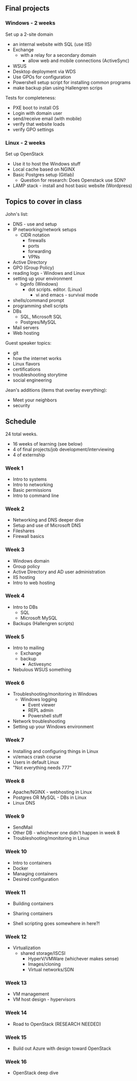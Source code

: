 ## Final projects

### Windows - 2 weeks
Set up a 2-site domain
* an internal website with SQL (use IIS)
* Exchange
  * with a relay for a secondary domain
	* allow web and mobile connections (ActiveSync)
* WSUS
* Desktop deployment via WDS
* Use GPOs for configuration
* Powershell setup script for installing common programs
* make backup plan using Hallengren scrips

Tests for completeness:
* PXE boot to install OS
* Login with domain user
* send/receive email (with mobile)
* verify that website loads
* verify GPO settings

### Linux - 2 weeks
Set up OpenStack
* Use it to host the Windows stuff
* Local cache based on NGINX
* Basic Postgres setup (Gitlab)
  * Question for research: Does Openstack use SDN?
* LAMP stack - install and host basic website (Wordpress)

## Topics to cover in class

John's list:
* DNS - use and setup
* IP networking/network setups
  * CIDR notation
	* firewalls
	* ports
	* forwarding
	* VPNs
* Active Directory
* GPO (Group Policy)
* reading logs - Windows and Linux
* setting up your environment
  * bginfo (Windows)
	* dot scripts. editor. (Linux)
		* vi and emacs - survival mode
* shells/command prompt
* programming shell scripts
* DBs
	* SQL, Microsoft SQL
	* Postgres/MySQL
* Mail servers
* Web hosting

Guest speaker topics:
* git
* how the internet works
* Linux flavors
* certifications
* troubleshooting storytime
* social engineering

Jean's additions (items that overlay everything):
* Meet your neighbors
* security

## Schedule
24 total weeks.
* 16 weeks of learning (see below)
* 4 of final projects/job development/interviewing
* 4 of externship

### Week 1
* Intro to systems
* Intro to networking
* Basic permissions
* Intro to command line

### Week 2
* Networking and DNS deeper dive
* Setup and use of Microsoft DNS
* Fileshares
* Firewall basics

### Week 3
* Windows domain
* Group policy
* Active Directory and AD user administration
* IIS hosting
* Intro to web hosting

### Week 4
* Intro to DBs
  * SQL
  * Microsoft MySQL
* Backups (Hallengren scripts)

### Week 5
* Intro to mailing
  * Exchange
  * backup
	* Activesync
* Nebulous WSUS something

### Week 6
* Troubleshooting/monitoring in Windows
  * Windows logging
	* Event viewer
	* REPL admin
	* Powershell stuff
* Network troubleshooting
* Setting up your Windows environment

### Week 7
* Installing and configuring things in Linux
* vi/emacs crash course
* Users in default Linux
* "Not everything needs 777"

### Week 8
* Apache/NGINX - webhosting in Linux
* Postgres OR MySQL - DBs in Linux
* Linux DNS

### Week 9
* SendMail
* Other DB - whichever one didn't happen in week 8
* Troubleshooting/monitoring in Linux

### Week 10
* Intro to containers
* Docker
* Managing containers
* Desired configuration

### Week 11
* Building containers
* Sharing containers

* Shell scripting goes somewhere in here?!

### Week 12
* Virtualization
  * shared storage/ISCSI
	* HyperV/VMWare (whichever makes sense)
	* Images/cloning
	* Virtual networks/SDN

### Week 13
* VM management
* VM host design - hypervisors

### Week 14
* Road to OpenStack (RESEARCH NEEDED)

### Week 15
* Build out Azure with design toward OpenStack

### Week 16
* OpenStack deep dive
